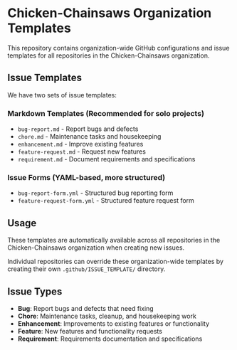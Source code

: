 # Chicken-Chainsaws Organization Templates

This repository contains organization-wide GitHub configurations and issue templates for all repositories in the Chicken-Chainsaws organization.

## Issue Templates

We have two sets of issue templates:

### Markdown Templates (Recommended for solo projects)
- `bug-report.md` - Report bugs and defects
- `chore.md` - Maintenance tasks and housekeeping  
- `enhancement.md` - Improve existing features
- `feature-request.md` - Request new features
- `requirement.md` - Document requirements and specifications

### Issue Forms (YAML-based, more structured)
- `bug-report-form.yml` - Structured bug reporting form
- `feature-request-form.yml` - Structured feature request form

## Usage

These templates are automatically available across all repositories in the Chicken-Chainsaws organization when creating new issues.

Individual repositories can override these organization-wide templates by creating their own `.github/ISSUE_TEMPLATE/` directory.

## Issue Types

- **Bug**: Report bugs and defects that need fixing
- **Chore**: Maintenance tasks, cleanup, and housekeeping work
- **Enhancement**: Improvements to existing features or functionality  
- **Feature**: New features and functionality requests
- **Requirement**: Requirements documentation and specifications